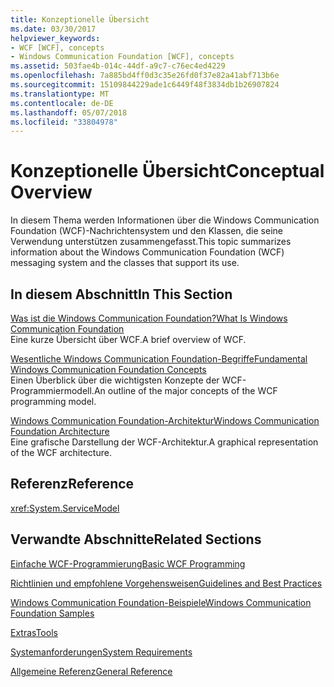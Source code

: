 ```yaml
---
title: Konzeptionelle Übersicht
ms.date: 03/30/2017
helpviewer_keywords:
- WCF [WCF], concepts
- Windows Communication Foundation [WCF], concepts
ms.assetid: 503fae4b-014c-44df-a9c7-c76ec4ed4229
ms.openlocfilehash: 7a885bd4ff0d3c35e26fd0f37e82a41abf713b6e
ms.sourcegitcommit: 15109844229ade1c6449f48f3834db1b26907824
ms.translationtype: MT
ms.contentlocale: de-DE
ms.lasthandoff: 05/07/2018
ms.locfileid: "33804978"
---
```

# <a name="conceptual-overview"></a><span data-ttu-id="1624c-102">Konzeptionelle Übersicht</span><span class="sxs-lookup"><span data-stu-id="1624c-102">Conceptual Overview</span></span>
<span data-ttu-id="1624c-103">In diesem Thema werden Informationen über die Windows Communication Foundation (WCF)-Nachrichtensystem und den Klassen, die seine Verwendung unterstützen zusammengefasst.</span><span class="sxs-lookup"><span data-stu-id="1624c-103">This topic summarizes information about the Windows Communication Foundation (WCF) messaging system and the classes that support its use.</span></span>  
  
## <a name="in-this-section"></a><span data-ttu-id="1624c-104">In diesem Abschnitt</span><span class="sxs-lookup"><span data-stu-id="1624c-104">In This Section</span></span>  
 [<span data-ttu-id="1624c-105">Was ist die Windows Communication Foundation?</span><span class="sxs-lookup"><span data-stu-id="1624c-105">What Is Windows Communication Foundation</span></span>](../../../docs/framework/wcf/whats-wcf.md)  
 <span data-ttu-id="1624c-106">Eine kurze Übersicht über WCF.</span><span class="sxs-lookup"><span data-stu-id="1624c-106">A brief overview of WCF.</span></span>  
  
 [<span data-ttu-id="1624c-107">Wesentliche Windows Communication Foundation-Begriffe</span><span class="sxs-lookup"><span data-stu-id="1624c-107">Fundamental Windows Communication Foundation Concepts</span></span>](../../../docs/framework/wcf/fundamental-concepts.md)  
 <span data-ttu-id="1624c-108">Einen Überblick über die wichtigsten Konzepte der WCF-Programmiermodell.</span><span class="sxs-lookup"><span data-stu-id="1624c-108">An outline of the major concepts of the WCF programming model.</span></span>  
  
 [<span data-ttu-id="1624c-109">Windows Communication Foundation-Architektur</span><span class="sxs-lookup"><span data-stu-id="1624c-109">Windows Communication Foundation Architecture</span></span>](../../../docs/framework/wcf/architecture.md)  
 <span data-ttu-id="1624c-110">Eine grafische Darstellung der WCF-Architektur.</span><span class="sxs-lookup"><span data-stu-id="1624c-110">A graphical representation of the WCF architecture.</span></span>  
  
## <a name="reference"></a><span data-ttu-id="1624c-111">Referenz</span><span class="sxs-lookup"><span data-stu-id="1624c-111">Reference</span></span>  
 <xref:System.ServiceModel>  
  
## <a name="related-sections"></a><span data-ttu-id="1624c-112">Verwandte Abschnitte</span><span class="sxs-lookup"><span data-stu-id="1624c-112">Related Sections</span></span>  
 [<span data-ttu-id="1624c-113">Einfache WCF-Programmierung</span><span class="sxs-lookup"><span data-stu-id="1624c-113">Basic WCF Programming</span></span>](../../../docs/framework/wcf/basic-wcf-programming.md)  
  
 [<span data-ttu-id="1624c-114">Richtlinien und empfohlene Vorgehensweisen</span><span class="sxs-lookup"><span data-stu-id="1624c-114">Guidelines and Best Practices</span></span>](../../../docs/framework/wcf/guidelines-and-best-practices.md)  
  
 [<span data-ttu-id="1624c-115">Windows Communication Foundation-Beispiele</span><span class="sxs-lookup"><span data-stu-id="1624c-115">Windows Communication Foundation Samples</span></span>](../../../docs/framework/wcf/samples/index.md)  
  
 [<span data-ttu-id="1624c-116">Extras</span><span class="sxs-lookup"><span data-stu-id="1624c-116">Tools</span></span>](../../../docs/framework/wcf/diagnostics/exceptions-reference/tools.md)  
  
 [<span data-ttu-id="1624c-117">Systemanforderungen</span><span class="sxs-lookup"><span data-stu-id="1624c-117">System Requirements</span></span>](../../../docs/framework/wcf/wcf-system-requirements.md)  
  
 [<span data-ttu-id="1624c-118">Allgemeine Referenz</span><span class="sxs-lookup"><span data-stu-id="1624c-118">General Reference</span></span>](../../../docs/framework/wcf/general-reference.md)
